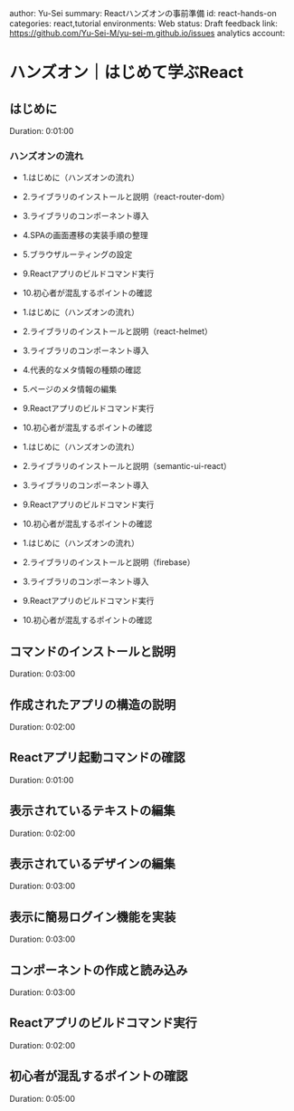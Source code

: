 author: Yu-Sei
summary: Reactハンズオンの事前準備
id: react-hands-on
categories: react,tutorial
environments: Web
status: Draft
feedback link: https://github.com/Yu-Sei-M/yu-sei-m.github.io/issues
analytics account:

# ハンズオン｜はじめて学ぶReact

## はじめに
Duration: 0:01:00

### ハンズオンの流れ
- 1.はじめに（ハンズオンの流れ）
- 2.ライブラリのインストールと説明（react-router-dom）
- 3.ライブラリのコンポーネント導入
- 4.SPAの画面遷移の実装手順の整理
- 5.ブラウザルーティングの設定
- 9.Reactアプリのビルドコマンド実行
- 10.初心者が混乱するポイントの確認

- 1.はじめに（ハンズオンの流れ）
- 2.ライブラリのインストールと説明（react-helmet）
- 3.ライブラリのコンポーネント導入
- 4.代表的なメタ情報の種類の確認
- 5.ページのメタ情報の編集
- 9.Reactアプリのビルドコマンド実行
- 10.初心者が混乱するポイントの確認

- 1.はじめに（ハンズオンの流れ）
- 2.ライブラリのインストールと説明（semantic-ui-react）
- 3.ライブラリのコンポーネント導入
- 9.Reactアプリのビルドコマンド実行
- 10.初心者が混乱するポイントの確認

- 1.はじめに（ハンズオンの流れ）
- 2.ライブラリのインストールと説明（firebase）
- 3.ライブラリのコンポーネント導入
- 9.Reactアプリのビルドコマンド実行
- 10.初心者が混乱するポイントの確認

## コマンドのインストールと説明
Duration: 0:03:00

## 作成されたアプリの構造の説明
Duration: 0:02:00

## Reactアプリ起動コマンドの確認
Duration: 0:01:00

## 表示されているテキストの編集
Duration: 0:02:00

## 表示されているデザインの編集
Duration: 0:03:00

## 表示に簡易ログイン機能を実装
Duration: 0:03:00

## コンポーネントの作成と読み込み
Duration: 0:03:00

## Reactアプリのビルドコマンド実行
Duration: 0:02:00

## 初心者が混乱するポイントの確認
Duration: 0:05:00